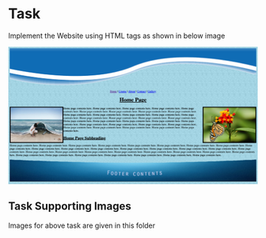 # Task

Implement the Website using HTML tags as shown in below image

![Excercise Image](./excercise.png)

## Task Supporting Images

Images for above task are given in this folder
